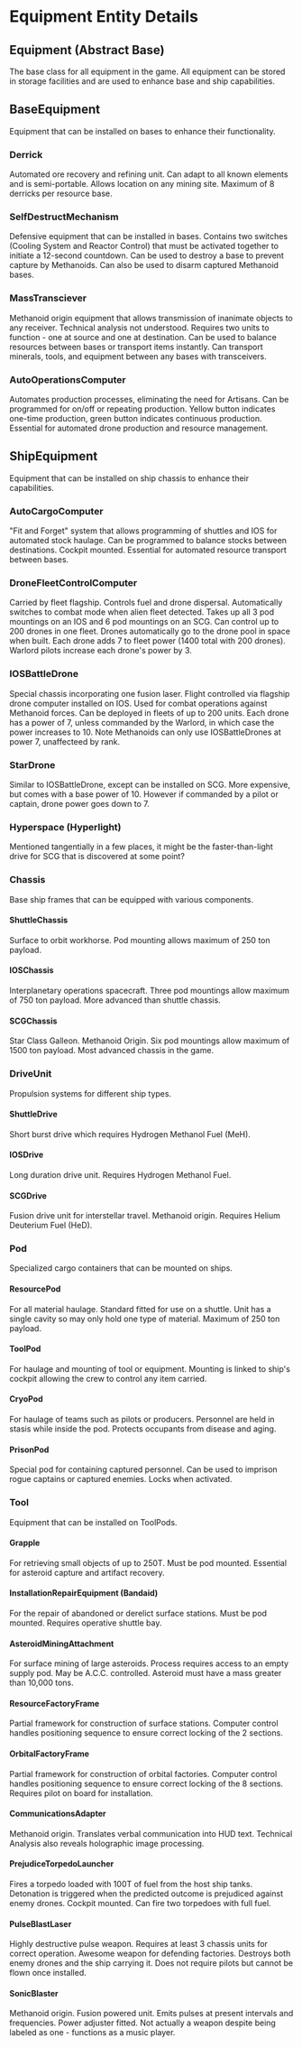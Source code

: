 # Equipment Entity Details

## Equipment (Abstract Base)
The base class for all equipment in the game. All equipment can be stored in storage facilities and are used to enhance base and ship capabilities.

## BaseEquipment
Equipment that can be installed on bases to enhance their functionality.

### Derrick
Automated ore recovery and refining unit. Can adapt to all known elements and is semi-portable. Allows location on any mining site. Maximum of 8 derricks per resource base. 

### SelfDestructMechanism
Defensive equipment that can be installed in bases. Contains two switches (Cooling System and Reactor Control) that must be activated together to initiate a 12-second countdown. Can be used to destroy a base to prevent capture by Methanoids. Can also be used to disarm captured Methanoid bases.

### MassTransciever
Methanoid origin equipment that allows transmission of inanimate objects to any receiver. Technical analysis not understood. Requires two units to function - one at source and one at destination. Can be used to balance resources between bases or transport items instantly. Can transport minerals, tools, and equipment between any bases with transceivers.

### AutoOperationsComputer
Automates production processes, eliminating the need for Artisans. Can be programmed for on/off or repeating production. Yellow button indicates one-time production, green button indicates continuous production. Essential for automated drone production and resource management.

## ShipEquipment
Equipment that can be installed on ship chassis to enhance their capabilities.

### AutoCargoComputer
"Fit and Forget" system that allows programming of shuttles and IOS for automated stock haulage. Can be programmed to balance stocks between destinations. Cockpit mounted. Essential for automated resource transport between bases.

### DroneFleetControlComputer
Carried by fleet flagship. Controls fuel and drone dispersal. Automatically switches to combat mode when alien fleet detected. Takes up all 3 pod mountings on an IOS and 6 pod mountings on an SCG. Can control up to 200 drones in one fleet. Drones automatically go to the drone pool in space when built. Each drone adds 7 to fleet power (1400 total with 200 drones). Warlord pilots increase each drone's power by 3.

### IOSBattleDrone
Special chassis incorporating one fusion laser. Flight controlled via flagship drone computer installed on IOS. Used for combat operations against Methanoid forces. Can be deployed in fleets of up to 200 units. Each drone has a power of 7, unless commanded by the Warlord, in which case the power increases to 10. Note Methanoids can only use IOSBattleDrones at power 7, unaffecteed by rank.

### StarDrone
Similar to IOSBattleDrone, except can be installed on SCG. More expensive, but comes with a base power of 10. However if commanded by a pilot or captain, drone power goes down to 7.

### Hyperspace (Hyperlight)

Mentioned tangentially in a few places, it might be the faster-than-light drive for SCG that is discovered at some point?

### Chassis
Base ship frames that can be equipped with various components.

#### ShuttleChassis
Surface to orbit workhorse. Pod mounting allows maximum of 250 ton payload.

#### IOSChassis
Interplanetary operations spacecraft. Three pod mountings allow maximum of 750 ton payload. More advanced than shuttle chassis.

#### SCGChassis
Star Class Galleon. Methanoid Origin. Six pod mountings allow maximum of 1500 ton payload. Most advanced chassis in the game.

### DriveUnit
Propulsion systems for different ship types.

#### ShuttleDrive
Short burst drive which requires Hydrogen Methanol Fuel (MeH).

#### IOSDrive
Long duration drive unit. Requires Hydrogen Methanol Fuel.

#### SCGDrive
Fusion drive unit for interstellar travel. Methanoid origin. Requires Helium Deuterium Fuel (HeD).

### Pod
Specialized cargo containers that can be mounted on ships.

#### ResourcePod
For all material haulage. Standard fitted for use on a shuttle. Unit has a single cavity so may only hold one type of material. Maximum of 250 ton payload.

#### ToolPod
For haulage and mounting of tool or equipment. Mounting is linked to ship's cockpit allowing the crew to control any item carried.

#### CryoPod
For haulage of teams such as pilots or producers. Personnel are held in stasis while inside the pod. Protects occupants from disease and aging.

#### PrisonPod
Special pod for containing captured personnel. Can be used to imprison rogue captains or captured enemies. Locks when activated.

### Tool
Equipment that can be installed on ToolPods.

#### Grapple
For retrieving small objects of up to 250T. Must be pod mounted. Essential for asteroid capture and artifact recovery.

#### InstallationRepairEquipment (Bandaid)
For the repair of abandoned or derelict surface stations. Must be pod mounted. Requires operative shuttle bay.

#### AsteroidMiningAttachment
For surface mining of large asteroids. Process requires access to an empty supply pod. May be A.C.C. controlled. Asteroid must have a mass greater than 10,000 tons.

#### ResourceFactoryFrame
Partial framework for construction of surface stations. Computer control handles positioning sequence to ensure correct locking of the 2 sections.

#### OrbitalFactoryFrame
Partial framework for construction of orbital factories. Computer control handles positioning sequence to ensure correct locking of the 8 sections. Requires pilot on board for installation.

#### CommunicationsAdapter
Methanoid origin. Translates verbal communication into HUD text. Technical Analysis also reveals holographic image processing.

#### PrejudiceTorpedoLauncher
Fires a torpedo loaded with 100T of fuel from the host ship tanks. Detonation is triggered when the predicted outcome is prejudiced against enemy drones. Cockpit mounted. Can fire two torpedoes with full fuel.

#### PulseBlastLaser
Highly destructive pulse weapon. Requires at least 3 chassis units for correct operation. Awesome weapon for defending factories. Destroys both enemy drones and the ship carrying it. Does not require pilots but cannot be flown once installed.

#### SonicBlaster
Methanoid origin. Fusion powered unit. Emits pulses at present intervals and frequencies. Power adjuster fitted. Not actually a weapon despite being labeled as one - functions as a music player.

